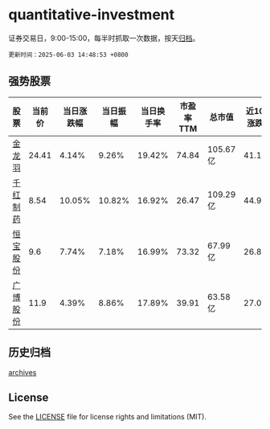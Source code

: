 # quantitative-investment

证券交易日，9:00-15:00，每半时抓取一次数据，按天[归档](archives)。

`更新时间：2025-06-03 14:48:53 +0800`

## 强势股票

|股票|当前价|当日涨跌幅|当日振幅|当日换手率|市盈率TTM|总市值|近10日涨跌幅|
|----|----|----|----|----|----|----|----|
|[金龙羽](https://xueqiu.com/S/SZ002882)|24.41|4.14%|9.26%|19.42%|74.84|105.67亿|41.18%|
|[千红制药](https://xueqiu.com/S/SZ002550)|8.54|10.05%|10.82%|16.92%|26.47|109.29亿|44.99%|
|[恒宝股份](https://xueqiu.com/S/SZ002104)|9.6|7.74%|7.18%|16.99%|73.32|67.99亿|26.82%|
|[广博股份](https://xueqiu.com/S/SZ002103)|11.9|4.39%|8.86%|17.89%|39.91|63.58亿|27.0%|

## 历史归档

[archives](archives)

## License

See the [LICENSE](LICENSE) file for license rights and limitations (MIT).